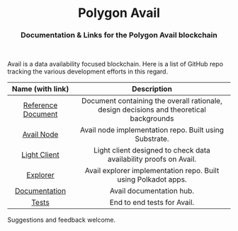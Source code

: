 <div align="Center">
<h1>Polygon Avail</h1>
<h3>Documentation & Links for the Polygon Avail blockchain</h3>
</div>

<br>

Avail is a data availability focused blockchain. Here is a list of GitHub repo tracking the various development efforts in this regard. 

|    Name (with link)    |                                       Description                                       |
|:----------------------:|:---------------------------------------------------------------------------------------:|
| [Reference Document](https://github.com/maticnetwork/data-availability/blob/master/reference%20document/Data%20Availability%20-%20Reference%20Document.pdf)     | Document containing the overall rationale, design decisions and theoretical backgrounds                              |
| [Avail Node](https://github.com/maticnetwork/avail)                             | Avail node implementation repo. Built using Substrate.              |
| [Light Client](https://github.com/maticnetwork/avail-light)                     | Light client designed to check data availability proofs on Avail.   |
| [Explorer](https://github.com/maticnetwork/avail-apps)                                | Avail explorer implementation repo. Built using Polkadot apps.      |
| [Documentation](https://docs.polygon.technology/docs/avail/introduction/what-is-avail/) | Avail documentation hub.                                    |
| [Tests](https://github.com/maticnetwork/avail-test)                             | End to end tests for Avail.                                         |

Suggestions and feedback welcome.

